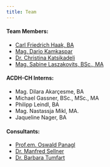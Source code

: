 ```yaml
---
title: Team
---
```


#### Team Members:

* [Carl Friedrich Haak, BA](https://www.oeaw.ac.at/acdh/team/current-team/carl-friedrich-haak)
* [Mag. Dario Kamkaspar](https://www.ulb.tu-darmstadt.de/die_bibliothek/ueberuns/organisation/kontakt_details_17792.de.jsp)
* [Dr. Christina Katsikadeli](https://www.oeaw.ac.at/acdh/team/current-team/christina-katsikadeli)
* [Mag. Sabine Laszakovits, BSc., MA](https://www.oeaw.ac.at/acdh/team/current-team/sabine-laszakovits)


#### ACDH-CH Interns:

* Mag. Dilara Akarçesme, BA
* Michael Gassner, BSc., MSc., MA
* Philipp Leindl, BA
* Mag. Nastassja Mikl, MA.
* Jaqueline Nager, BA


#### Consultants: 

* [Prof.em. Oswald Panagl](https://www.plus.ac.at/linguistik/der-fachbereich/mitarbeiterinnen/em-univ-prof-dr-oswald-panagl/)
* [Dr. Manfred Sellner](https://www.plus.ac.at/linguistik/der-fachbereich/mitarbeiterinnen/ass-prof-dr-manfred-b-sellner/)
* [Dr. Barbara Tumfart](https://www.oeaw.ac.at/acdh/team/current-team/barbara-tumfart)